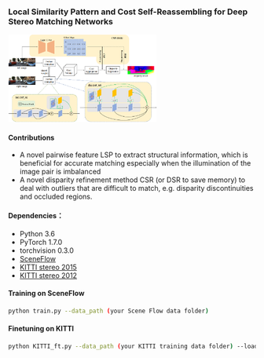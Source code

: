 ### Local Similarity Pattern and Cost Self-Reassembling for Deep Stereo Matching Networks  

<img src="figure/figure.png" width="60%" height="50%">

#### Contributions
- A novel pairwise feature LSP to extract structural information, which is beneficial for accurate matching especially when the illumination of the image pair is imbalanced
- A novel disparity refinement method CSR (or DSR to save memory) to deal with outliers that are difficult to match, e.g. disparity discontinuities and occluded regions.

#### Dependencies：
- Python 3.6
- PyTorch 1.7.0
- torchvision 0.3.0
- [SceneFlow](https://lmb.informatik.uni-freiburg.de/resources/datasets/SceneFlowDatasets.en.html)
- [KITTI stereo 2015](http://www.cvlibs.net/datasets/kitti/eval_scene_flow.php?benchmark=stereo)
- [KITTI stereo 2012](http://www.cvlibs.net/datasets/kitti/eval_stereo_flow.php?benchmark=stereo)


#### Training on SceneFlow

```bash
python train.py --data_path (your Scene Flow data folder)
```

#### Finetuning on KITTI

```bash
python KITTI_ft.py --data_path (your KITTI training data folder) --load_path (the path of the model trained on SceneFlow)
```
